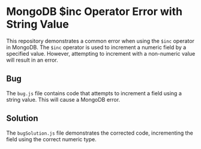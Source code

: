 # MongoDB $inc Operator Error with String Value

This repository demonstrates a common error when using the `$inc` operator in MongoDB. The `$inc` operator is used to increment a numeric field by a specified value.  However, attempting to increment with a non-numeric value will result in an error.

## Bug
The `bug.js` file contains code that attempts to increment a field using a string value. This will cause a MongoDB error. 

## Solution
The `bugSolution.js` file demonstrates the corrected code, incrementing the field using the correct numeric type.